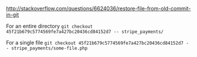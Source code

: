 http://stackoverflow.com/questions/6624036/restore-file-from-old-commit-in-git

For an entire directory
`git checkout 45f21b679c5774569fe7a427bc20436cd84152d7 -- stripe_payments/`

For a single file
`git checkout 45f21b679c5774569fe7a427bc20436cd84152d7 -- stripe_payments/some-file.php`